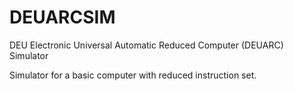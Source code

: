 # DEUARCSIM
DEU Electronic Universal Automatic Reduced Computer (DEUARC) Simulator

Simulator for a basic computer with reduced instruction set.
